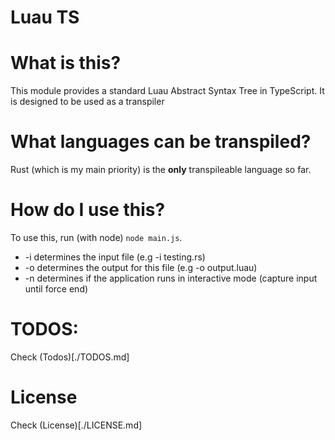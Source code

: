 # Luau TS

# What is this?
This module provides a standard Luau Abstract Syntax Tree in TypeScript. It is designed to be used as a transpiler

# What languages can be transpiled?
Rust (which is my main priority) is the **only** transpileable language so far.

# How do I use this?
To use this, run (with node) `node main.js`.
- -i determines the input file (e.g -i testing.rs)
- -o determines the output for this file (e.g -o output.luau)
- -n determines if the application runs in interactive mode (capture input until force end)

# TODOS:
Check (Todos)[./TODOS.md]

# License
Check (License)[./LICENSE.md]
